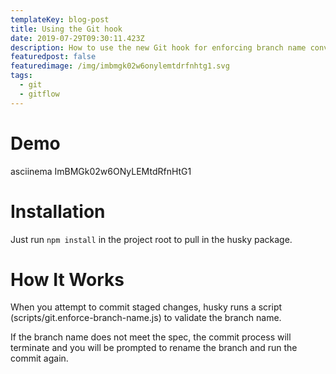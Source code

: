 ```yaml
---
templateKey: blog-post
title: Using the Git hook
date: 2019-07-29T09:30:11.423Z
description: How to use the new Git hook for enforcing branch name conventions
featuredpost: false
featuredimage: /img/imbmgk02w6onylemtdrfnhtg1.svg
tags:
  - git
  - gitflow
---
```

# Demo
asciinema ImBMGk02w6ONyLEMtdRfnHtG1

# Installation
Just run `npm install` in the project root to pull in the husky package.

# How It Works
When you attempt to commit staged changes, husky runs a script (scripts/git.enforce-branch-name.js) to validate the branch name.

If the branch name does not meet the spec, the commit process will terminate and you will be prompted to rename the branch and run the commit again.
